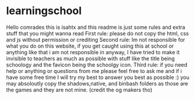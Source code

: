 # learningschool
Hello comrades this is isahtx and this readme is just some rules and extra stuff that you might wanna read
First rule: please do not copy the html, css and js  without permission or crediting 
Second rule: Im not responsible for what you do on this website, if you get caught using this at school or anything like that i am not responsible in anyway, I have tried to make it invisible to teachers as much as possible with stuff like the title being schoology and the favicon being the schoolgy icon.
Third rule: if you need help or anything or questions from me please feel free to ask me and if i have some free time I will try my best to answer you best as possible :)
you may absoloutly copy the shadows,native, and binbash folders as those are the games and they are not mine. (credit the og makers tho)
